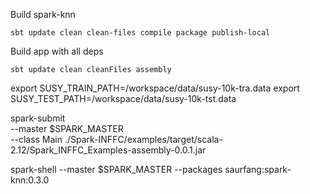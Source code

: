 Build spark-knn
```
sbt update clean clean-files compile package publish-local
```

Build app with all deps
```
sbt update clean cleanFiles assembly
```

export SUSY_TRAIN_PATH=/workspace/data/susy-10k-tra.data
export SUSY_TEST_PATH=/workspace/data/susy-10k-tst.data 

spark-submit \
    --master $SPARK_MASTER \
    --class Main ./Spark-INFFC/examples/target/scala-2.12/Spark_INFFC_Examples-assembly-0.0.1.jar 

spark-shell --master $SPARK_MASTER --packages saurfang:spark-knn:0.3.0